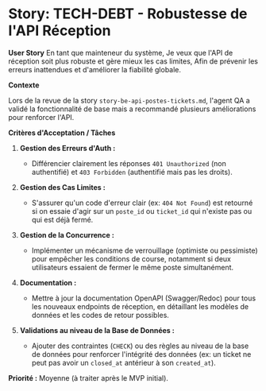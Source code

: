 # Story: TECH-DEBT - Robustesse de l'API Réception

**User Story**
En tant que mainteneur du système,
Je veux que l'API de réception soit plus robuste et gère mieux les cas limites,
Afin de prévenir les erreurs inattendues et d'améliorer la fiabilité globale.

**Contexte**

Lors de la revue de la story `story-be-api-postes-tickets.md`, l'agent QA a validé la fonctionnalité de base mais a recommandé plusieurs améliorations pour renforcer l'API.

**Critères d'Acceptation / Tâches**

1.  **Gestion des Erreurs d'Auth :**
    *   Différencier clairement les réponses `401 Unauthorized` (non authentifié) et `403 Forbidden` (authentifié mais pas les droits).

2.  **Gestion des Cas Limites :**
    *   S'assurer qu'un code d'erreur clair (ex: `404 Not Found`) est retourné si on essaie d'agir sur un `poste_id` ou `ticket_id` qui n'existe pas ou qui est déjà fermé.

3.  **Gestion de la Concurrence :**
    *   Implémenter un mécanisme de verrouillage (optimiste ou pessimiste) pour empêcher les conditions de course, notamment si deux utilisateurs essaient de fermer le même poste simultanément.

4.  **Documentation :**
    *   Mettre à jour la documentation OpenAPI (Swagger/Redoc) pour tous les nouveaux endpoints de réception, en détaillant les modèles de données et les codes de retour possibles.

5.  **Validations au niveau de la Base de Données :**
    *   Ajouter des contraintes (`CHECK`) ou des règles au niveau de la base de données pour renforcer l'intégrité des données (ex: un ticket ne peut pas avoir un `closed_at` antérieur à son `created_at`).

**Priorité :** Moyenne (à traiter après le MVP initial).
